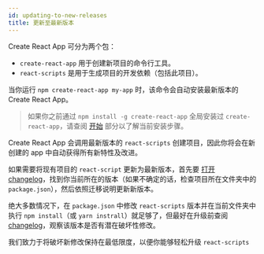 ```yaml
---
id: updating-to-new-releases
title: 更新至最新版本
---
```


Create React App 可分为两个包：

- `create-react-app` 用于创建新项目的命令行工具。
- `react-scripts` 是用于生成项目的开发依赖（包括此项目）。

当你运行 `npm create-react-app my-app` 时，该命令会自动安装最新版本的 Create React App。
> 如果你之前通过 `npm install -g create-react-app` 全局安装过 `create-react-app`，请查阅 [开始](getting-started.md) 部分以了解当前安装步骤。

Create React App 会调用最新版本的 `react-scripts` 创建项目，因此你将会在新创建的 app 中自动获得所有新特性及改进。

如果需要将现有项目的 `react-script` 更新为最新版本，首先要 [打开 changelog](https://github.com/facebook/create-react-app/blob/master/CHANGELOG.md)，找到你当前所在的版本（如果不确定的话，检查项目所在文件夹中的 `package.json`），然后依照迁移说明更新新版本。

绝大多数情况下，在 `package.json` 中修改 `react-scripts` 版本并在当前文件夹中执行 `npm install`（或 `yarn instrall`）就足够了，但最好在升级前查阅 [changelog](https://github.com/facebook/create-react-app/blob/master/CHANGELOG.md)，观察该版本是否有潜在破坏性修改。

我们致力于将破坏新修改保持在最低限度，以便你能够轻松升级 `react-scripts`
